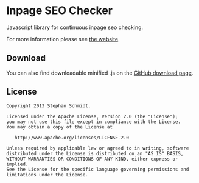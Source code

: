 Inpage SEO Checker
==================

Javascript library for continuous inpage seo checking.

For more information please see [the website][2].


Download
--------

You can also find downloadable minified .js on the [GitHub download page][1].

License
-------

    Copyright 2013 Stephan Schmidt.

    Licensed under the Apache License, Version 2.0 (the "License");
    you may not use this file except in compliance with the License.
    You may obtain a copy of the License at

       http://www.apache.org/licenses/LICENSE-2.0

    Unless required by applicable law or agreed to in writing, software
    distributed under the License is distributed on an "AS IS" BASIS,
    WITHOUT WARRANTIES OR CONDITIONS OF ANY KIND, either express or implied.
    See the License for the specific language governing permissions and
    limitations under the License.



 [1]: https://github.com/StephanSchmidt/inpageseo/dist
 [2]: http://inpage-seo-checker.eventsofa.de